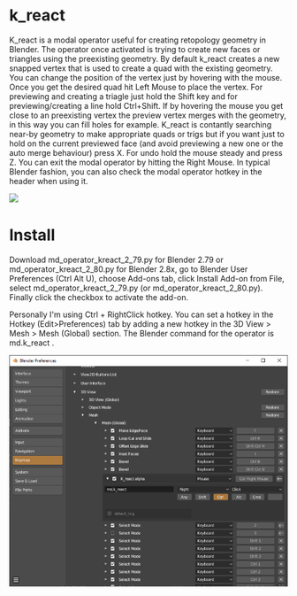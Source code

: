 # k_react
K_react is a modal operator useful for creating retopology geometry in Blender. The operator once activated is trying to create new faces or triangles using the preexisting geometry. By default k_react creates a new snapped vertex that is used to create a quad with the existing geometry. You can change the position of the vertex just by hovering with the mouse. Once you get the desired quad hit Left Mouse to place the vertex. For previewing and creating a triagle just hold the Shift key and for previewing/creating a line hold Ctrl+Shift. If by hovering the mouse you get close to an preexisting vertex the preview vertex merges with the geometry, in this way you can fill holes for example. K_react is contantly searching near-by geometry to make appropriate quads or trigs but if you want just to hold on the current previewed face (and avoid previewing a new one or the auto merge behaviour) press X. For undo hold the mouse steady and press Z. You can exit the modal operator by hitting the Right Mouse. In typical Blender fashion, you can also check the modal operator hotkey in the header when using it.

![](/img/quick_tut_02.gif)

# Install

Download md_operator_kreact_2_79.py for Blender 2.79 or md_operator_kreact_2_80.py for Blender 2.8x, go to Blender User Preferences (Ctrl Alt U), choose Add-ons tab, click Install Add-on from File, select md_operator_kreact_2_79.py (or md_operator_kreact_2_80.py). Finally click the checkbox to activate the add-on.

Personally I'm using Ctrl + RightClick hotkey. You can set a hotkey in the Hotkey (Edit>Preferences) tab by adding a new hotkey in the 3D View > Mesh > Mesh (Global) section. The Blender command for the operator is md.k_react .

![](img/hotkey.png)

